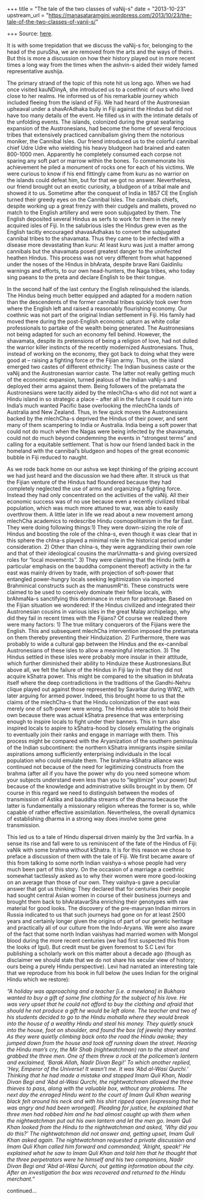 +++
title = "The tale of the two classes of vaNij-s"
date = "2013-10-23"
upstream_url = "https://manasataramgini.wordpress.com/2013/10/23/the-tale-of-the-two-classes-of-vanij-s/"

+++
Source: [here](https://manasataramgini.wordpress.com/2013/10/23/the-tale-of-the-two-classes-of-vanij-s/).

It is with some trepidation that we discuss the vaNij-s for, belonging
to the head of the puruSha, we are removed from the arts and the ways of
theirs. But this is more a discussion on how their history played out in
more recent times a long way from the times when the ashvin-s aided
their widely famed representative aushija.

The primary strand of the topic of this note hit us long ago. When we
had once visited kauNDinyA, she introduced us to a coethnic of ours who
lived close to her realms. He informed us of his remarkable journey
which included fleeing from the island of Fiji. We had heard of the
Austronesian upheaval under a shavArAdhaka bully in Fiji against the
Hindus but did not have too many details of the event. He filled us in
with the intimate details of the unfolding events. The islands,
colonized during the great seafaring expansion of the Austronesians, had
become the home of several ferocious tribes that extensively practiced
cannibalism giving them the notorious moniker, the Cannibal Isles. Our
friend introduced us to the colorful cannibal chief Udre Udre who
wielding his heavy bludgeon had brained and eaten 800-1000 men.
Apparently he completely consumed each corpse not sparing any soft part
or marrow within the bones. To commemorate his achievement he piled a
monument of rocks one for each of his victims. We were curious to know
if his end fittingly came from kuru as no warrior on the islands could
defeat him, but for that we got no answer. Nevertheless, our friend
brought out an exotic curiosity, a bludgeon of a tribal male and showed
it to us. Sometime after the conquest of India in 1857 CE the English
turned their greedy eyes on the Cannibal Isles. The cannibals chiefs,
despite working up a great frenzy with their cudgels and mallets, proved
no match to the English artillery and were soon subjugated by them. The
English deposited several Hindus as serfs to work for them in the newly
acquired isles of Fiji. In the salubrious isles the Hindus grew even as
the English tacitly encouraged shavasAdhakas to convert the subjugated
cannibal tribes to the shavamata. Thus they came to be infected with a
disease more devastating than kuru: At least kuru was just a matter
among cannibals but the shavamata posed greatest danger to the
uninfected heathen Hindus. This process was not very different from what
happened under the noses of the Hindus in bhArata, despite brave Rani
Gaidinliu warnings and efforts, to our own head-hunters, the Naga
tribes, who today sing paeans to the preta and declare English to be
their tongue.

In the second half of the last century the English relinquished the
islands. The Hindus being much better equipped and adapted for a modern
nation than the descendents of the former cannibal tribes quickly took
over from where the English left and raised a reasonably flourishing
economy. Our coethnic was not part of the original Indian settlement in
Fiji. His family had moved there during the post-English economic upturn
as white collar professionals to partake of the wealth being generated.
The Austronesians not being adapted for such an economy fell behind.
However, the shavamata, despite its pretensions of being a religion of
love, had not dulled the warrior killer instincts of the recently
modernized Austronesians. Thus, instead of working on the economy, they
got back to doing what they were good at – raising a fighting force or
the Fijian army. Thus, on the island emerged two castes of different
ethnicity: The Indian business caste or the vaNij and the Austronesian
warrior caste. The latter not really getting much of the economic
expansion, turned jealous of the Indian vaNij-s and deployed their arms
against them. Being followers of the pretamata the Austronesians were
tacitly aided by the mlechCha-s who did not not want a Hindu island in
so strategic a place – after all in the future it could turn into
India’s much wanted Pacific base overlooking the mlechCha lands of
Australia and New Zealand. Thus, in few quick moves the Austronesians
backed by the mlechCha-s deprived the Hindus of their power, and sent
many of them scampering to India or Australia. India being a soft power
that could not do much when the Nagas were being infected by the
shavamata, could not do much beyond condemning the events in “strongest
terms” and calling for a equitable settlement. That is how our friend
landed back in the homeland with the cannibal’s bludgeon and hopes of
the great economic bubble in Fiji reduced to naught.

As we rode back home on our ashva we kept thinking of the griping
account we had just heard and the discussion we had there after. It
struck us that the Fijian venture of the Hindus had floundered because
they had completely neglected the use of arms and organizing a fighting
force. Instead they had only concentrated on the activities of the
vaNij. All their economic success was of no use because even a recently
civilized tribal population, which was much more attuned to war, was
able to easily overthrow them. A little later in life we read about a
new movement among mlechCha academics to redescribe Hindu
cosmopolitanism in the far East. They were doing following things:1)
They were down-sizing the role of Hindus and boosting the role of the
chIna-s, even though it was clear that in this sphere the chIna-s played
a minimal role in the historical period under consideration. 2) Other
than chIna-s, they were aggrandizing their own role and that of their
ideological cousins the marUnmatta-s and giving oversized roles for
“local movements”. 3) They were claiming that the Hindu (with a
particular emphasis on the bauddha component thereof) activity in the
far east was mainly driven by trade, with projection of soft-power that
entangled power-hungry locals seeking legitimization via imported
Brahminical constructs such as the manusmR^iti. These constructs were
claimed to be used to coercively dominate their fellow locals, with
brAhmaNa-s sanctifying this dominance in return for patronage. Based on
the Fijian situation we wondered: If the Hindus civilized and integrated
their Austronesian cousins in various isles in the great Malay
archipelago, why did they fail in recent times with the Fijians? Of
course we realized there were many factors: 1) The true military
conquerors of the Fijians were the English. This and subsequent mlechCha
intervention imposed the pretamata on them thereby preventing their
Hinduization. 2) Furthermore, there was probably to wide a cultural gap
between the Hindus and the ex-cannibal Austronesians of these isles to
allow a meaningful interaction. 3) The Hindus settled in these isles
were probably more insular in their attitude, which further diminished
their ability to Hinduize these Austronesians.But above all, we felt the
failure of the Hindus in Fiji lay in that they did not acquire kShatra
power. This might be compared to the situation in bhArata itself where
the deep contradictions in the traditions of the Gandhi-Nehru clique
played out against those represented by Savarkar during WW2, with later
arguing for armed power. Indeed, this brought home to us that the claims
of the mlechCha-s that the Hindu colonization of the east was merely one
of soft-power were wrong. The Hindus were able to hold their own because
there was actual kShatra presence that was enterprising enough to
inspire locals to fight under their banners. This in turn also inspired
locals to aspire to kShatra-hood by closely emulating the originals to
eventually join their ranks and engage in marriage with them. This
process might be compared with the Aryanization of the southern
peninsula of the Indian subcontinent: the northern kShatra immigrants
inspire similar aspirations among sufficiently enterprising individuals
in the local population who could emulate them. The brahma-kShatra
alliance was continued not because of the need for legitimizing
constructs from the brahma (after all if you have the power why do you
need someone whom your subjects understand even less than you to
“legitimize” your power) but because of the knowledge and administrative
skills brought in by them. Of course in this regard we need to
distinguish between the modes of transmission of Astika and bauddha
streams of the dharma because the latter is fundamentally a missionary
religion whereas the former is so, while capable of rather effective
assimilation. Nevertheless, the overall dynamics of establishing dharma
in a strong way does involve some gene transmission.

This led us to a tale of Hindu dispersal driven mainly by the 3rd varNa.
In a sense its rise and fall were to us reminiscent of the fate of the
Hindus of Fiji: vaNik with some brahma without kShatra. It is for this
reason we chose to preface a discussion of them with the tale of Fiji.
We first became aware of this from talking to some north Indian
vaishya-s whose people had very much been part of this story. On the
occasion of a marriage a coethnic somewhat tactlessly asked as to why
their women were more good-looking on an average than those of our own.
They vaishya-s gave a peculiar answer that got us thinking: They
declared that for centuries their people had sought central Asian women
in course of their business journeys and brought them back to
bhAratavarSha enriching their genotypes with raw material for good
looks. The discovery of the pre-mauryan Indian mirrors in Russia
indicated to us that such journeys had gone on for at least 2500 years
and certainly longer given the origins of part of our genetic heritage
and practically all of our culture from the Indo-Aryans. We were also
aware of the fact that some north Indian vaishyas had married women with
Mongol blood during the more recent centuries (we had first suspected
this from the looks of Igul). But credit must be given foremost to S.C
Levi for publishing a scholarly work on this matter about a decade ago
(though as disclaimer we should state that we do not share his secular
view of history; ours being a purely Hindu perspective). Levi had
narrated an interesting tale that we reproduce from his book in full
below (he uses Indian for the original Hindu which we restore):

*“A holiday was approaching and a teacher \[i.e. a mewlana\] in Bukhara
wanted to buy a gift of some fine clothing for the subject of his love.
He was very upset that he could not afford to buy the clothing and
afraid that should he not produce a gift he would be left alone. The
teacher and two of his students decided to go to the Hindu mohalla where
they would break into the house of a wealthy Hindu and steal his money.
They quietly snuck into the house, foot on shoulder, and found the box
(of jewels) they wanted. As they were quietly climbing back onto the
road the Hindu awoke; they jumped down from the house and took off
running down the street. Hearing the Hindu man’s cry, the Mir Shab
(nightwatchman) ran to the street and grabbed the three men. One of them
threw a rock at the policeman’s lantern and exclaimed, ‘Barak Allah,
Nadir Divan Begi!’ To which another replied, ‘Hey, Emperor of the
Universe! It wasn’t me. It was ‘Abd al-Wasi Qurchi.’ Thinking that he
had made a mistake and stopped Imam Quli Khan, Nadir Divan Begi and ‘Abd
al-Wasi Qurchi, the nightwatchman allowed the three thieves to pass,
along with the valuable box, without any problems. The next day the
enraged Hindu went to the court of Imam Quli Khan wearing black felt
around his neck and with his shirt ripped open \[expressing that he was
angry and had been wronged\]. Pleading for justice, he explained that
three men had robbed him and he had almost caught up with them when the
nightwatchman put out his own lantern and let the men go. Imam Quli Khan
looked from the Hindu to the nightwatchman and asked, ‘Why did you do
this?’ The nightwatchman did not answer and, getting upset, Imam Quli
Khan asked again. The nightwatchman requested a private discussion and
Imam Quli Khan called him forward and commanded, ‘Alright, speak!’ He
explained what he saw to Imam Quli Khan and told him that he thought
that the three perpetrators were he himself and his two companions,
Nadir Divan Begi and ‘Abd al-Wasi Qurchi, out getting information about
the city. After an investigation the box was recovered and returned to
the Hindu merchant.”*

continued…

